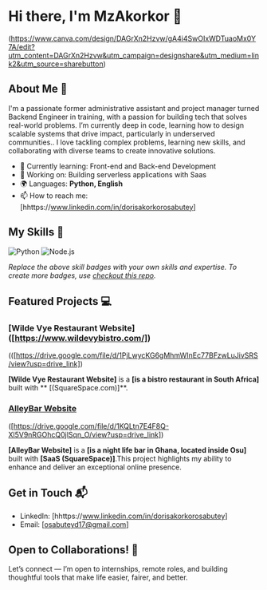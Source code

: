 # Hi there, I'm MzAkorkor 👋

(https://www.canva.com/design/DAGrXn2Hzvw/gA4i4SwOIxWDTuaoMx0Y7A/edit?utm_content=DAGrXn2Hzvw&utm_campaign=designshare&utm_medium=link2&utm_source=sharebutton)

## About Me 🚀

I'm a passionate former administrative assistant and project manager turned Backend Engineer in training, with a passion for building tech that solves real-world problems. I’m currently deep in code, learning how to design scalable systems that drive impact, particularly in underserved communities.. I love tackling complex problems, learning new skills, and collaborating with diverse teams to create innovative solutions.

- 🌱 Currently learning: Front-end and Back-end Development
- 🔭 Working on: Building serverless applications with Saas
- 🌍 Languages: **Python, English**
- 📫 How to reach me: [hhttps://www.linkedin.com/in/dorisakorkorosabutey] 

## My Skills 🧠

![Python](https://img.shields.io/badge/-Python-3776AB?style=flat-square&logo=python&logoColor=white)
![Node.js](https://img.shields.io/badge/-Node.js-339933?style=flat-square&logo=node.js&logoColor=white)

*Replace the above skill badges with your own skills and expertise. To create more badges, use [checkout this repo](https://github.com/alexandresanlim/Badges4-README.md-Profile).*

## Featured Projects 💻

### [Wilde Vye Restaurant Website] ([https://www.wildevybistro.com/])

(([https://drive.google.com/file/d/1PjLwycKG6gMhmWInEc77BFzwLuJivSRS/view?usp=drive_link])

**[Wilde Vye Restaurant Website]** is a **[is a bistro restaurant in South Africa]** built with ** [(SquareSpace.com)]**.

### [AlleyBar Website]([project_2_link](https://www.alleybargh.com/))

([https://drive.google.com/file/d/1KQLtn7E4F8Q-Xl5V9nRGOhcQ0jlSqn_O/view?usp=drive_link])

**[AlleyBar Website]** is a **[is a night life bar in Ghana, located inside Osu]** built with **[SaaS (SquareSpace)]**.This project highlights my ability to enhance and deliver an exceptional online presence. 

## Get in Touch 📬

- LinkedIn: [hhttps://www.linkedin.com/in/dorisakorkorosabutey]
- Email: [osabuteyd17@gmail.com]

## Open to Collaborations! 🤝

Let’s connect — I’m open to internships, remote roles, and building thoughtful tools that make life easier, fairer, and better.

<!--
**Mz-Akorkor/mz-akorkor** is a ✨ _special_ ✨ repository because its `README.md` (this file) appears on your GitHub profile.

Here are some ideas to get you started:

- 🔭 I’m currently working on ...
- 🌱 I’m currently learning ...
- 👯 I’m looking to collaborate on ...
- 🤔 I’m looking for help with ...
- 💬 Ask me about ...
- 📫 How to reach me: ...
- 😄 Pronouns: ...
- ⚡ Fun fact: ...
-->
